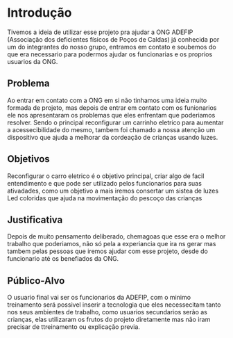 # Introdução

Tivemos a ideia de utilizar esse projeto pra ajudar a ONG ADEFIP (Associação dos deficientes físicos de Poços de Caldas) já conhecida por um do integrantes do nosso grupo, entramos em contato e soubemos do que era necessario para podermos ajudar os funcionarias e os proprios usuarios da ONG.

## Problema
Ao entrar em contato com a ONG em si não tinhamos uma ideia muito formada de projeto, mas depois de entrar em contato com os funionarios ele nos apresentaram os problemas que eles enfrentam que poderiamos resolver. Sendo o principal reconfigurar um carrinho eletrico para aumentar a acessecibilidade do mesmo, tambem foi chamado a nossa atenção um dispositivo que ajuda a melhorar da cordeação de crianças usando luzes.

## Objetivos

Reconfigurar o carro eletrico é o objetivo principal, criar algo de facil entendimento e que pode ser utilizado pelos funcionarios para suas ativadades, como um objetivo a mais iremos consertar um sistea de luzes Led coloridas que ajuda na movimentação do pescoço das crianças
 
## Justificativa

Depois de muito pensamento deliberado, chemagoas que esse era o melhor trabalho que poderiamos, não só pela a experiancia que ira ns gerar mas tambem pelas pessoas que iremos ajudar com esse projeto, desde do funcionario até os benefiados da ONG.

## Público-Alvo

O usuario final vai ser os funcionarios da ADEFIP, com o minimo treinamento será possivel inserir a tecnologia que eles necessecitam tanto nos seus ambientes de trabalho, como usuarios secundarios serão as crianças, elas utilizaram os frutos do projeto diretamente mas não iram precisar de ttreinamento ou explicação previa.
